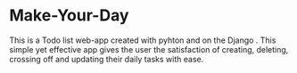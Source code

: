 # Make-Your-Day
This is a Todo list web-app created with pyhton and on the Django . 
This simple yet effective app gives the user the satisfaction of creating, deleting, crossing off and updating their daily tasks with ease.
